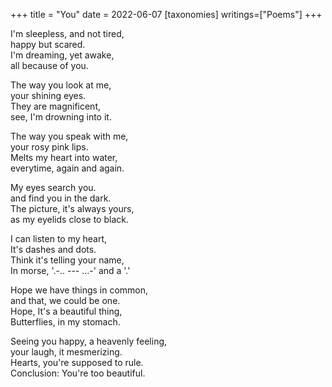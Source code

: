 +++
title = "You"
date = 2022-06-07
[taxonomies]
writings=["Poems"]
+++

I'm sleepless, and not tired,  
happy but scared.  
I'm dreaming, yet awake,  
all because of you.  
  
The way you look at me,  
your shining eyes.  
They are magnificent,  
see, I'm drowning into it.  
  
The way you speak with me,  
your rosy pink lips.  
Melts my heart into water,  
everytime, again and again.  
  
My eyes search you.  
and find you in the dark.  
The picture, it's always yours,  
as my eyelids close to black.  
  
I can listen to my heart,  
It's dashes and dots.  
Think it's telling your name,  
In morse, '.-..  ---  ...-' and a '.'  
  
Hope we have things in common,  
and that, we could be one.  
Hope, It's a beautiful thing,  
Butterflies, in my stomach.  
  
Seeing you happy, a heavenly feeling,  
your laugh, it mesmerizing.  
Hearts, you're supposed to rule.  
Conclusion: You're too beautiful.  
  
